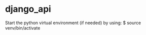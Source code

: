 # django_api

Start the python virtual environment (if needed) by using:
$ source venv/bin/activate
